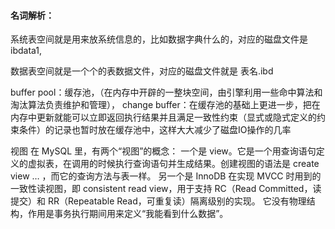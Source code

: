 
#### 名词解析：
系统表空间就是用来放系统信息的，比如数据字典什么的，对应的磁盘文件是ibdata1,

数据表空间就是一个个的表数据文件，对应的磁盘文件就是 表名.ibd


buffer pool：缓存池，（在内存中开辟的一整块空间，由引擎利用一些命中算法和淘汰算法负责维护和管理），
change buffer：在缓存池的基础上更进一步，把在内存中更新就能可以立即返回执行结果并且满足一致性约束（显式或隐式定义的约束条件）的记录也暂时放在缓存池中，这样大大减少了磁盘IO操作的几率


视图
在 MySQL 里，有两个“视图”的概念：
一个是 view。它是一个用查询语句定义的虚拟表，在调用的时候执行查询语句并生成结果。创建视图的语法是 create view … ，而它的查询方法与表一样。
另一个是 InnoDB 在实现 MVCC 时用到的一致性读视图，即 consistent read view，用于支持 RC（Read Committed，读提交）和 RR（Repeatable Read，可重复读）隔离级别的实现。
它没有物理结构，作用是事务执行期间用来定义“我能看到什么数据”。